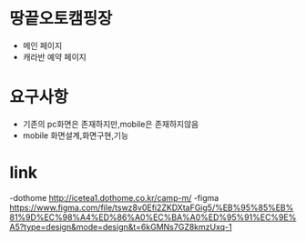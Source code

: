 # 땅끝오토캠핑장
- 메인 페이지
- 캐라반 예약 페이지

# 요구사항
- 기존의 pc화면은 존재하지만,mobile은 존재하지않음
- mobile 화면설계,화면구현,기능

# link
-dothome
http://icetea1.dothome.co.kr/camp-m/
-figma
https://www.figma.com/file/tswz8v0Efi2ZKDXtaFGig5/%EB%95%85%EB%81%9D%EC%98%A4%ED%86%A0%EC%BA%A0%ED%95%91%EC%9E%A5?type=design&mode=design&t=6kGMNs7GZ8kmzUxq-1
